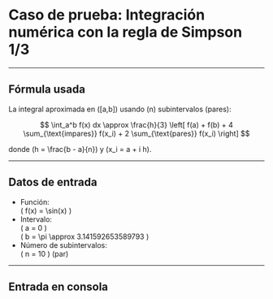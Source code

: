 # Caso de prueba: Integración numérica con la regla de Simpson 1/3

---

## Fórmula usada

La integral aproximada en \([a,b]\) usando \(n\) subintervalos (pares):

$$
\int_a^b f(x) dx \approx \frac{h}{3} \left[ f(a) + f(b) + 4 \sum_{\text{impares}} f(x_i) + 2 \sum_{\text{pares}} f(x_i) \right]
$$

donde \(h = \frac{b - a}{n}\) y \(x_i = a + i h\).

---

## Datos de entrada

- Función:  
  \( f(x) = \sin(x) \)
- Intervalo:  
  \( a = 0 \)  
  \( b = \pi \approx 3.141592653589793 \)
- Número de subintervalos:  
  \( n = 10 \) (par)

---

## Entrada en consola

